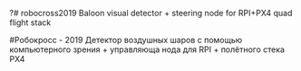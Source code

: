 ?# robocross2019
Baloon visual detector + steering node for RPI+PX4 quad flight stack

#Робокросс - 2019
Детектор воздушных шаров с помощью компьютерного зрения + управляюща нода для RPI + полётного стека PX4

